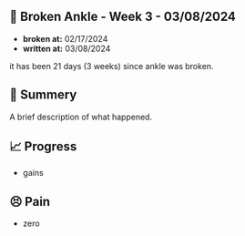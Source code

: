 ## 🩼 Broken Ankle - Week 3 - 03/08/2024

- **broken at:** 02/17/2024
- **written at:** 03/08/2024

it has been 21 days (3 weeks) since ankle was broken.

## 📃 Summery

A brief description of what happened.

## 📈 Progress

- gains

## 😣 Pain

- zero
